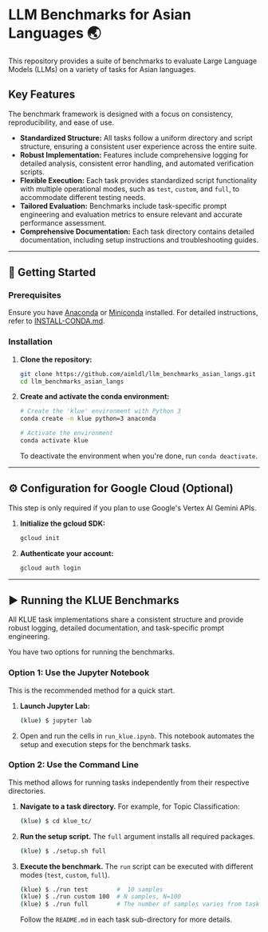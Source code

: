 # LLM Benchmarks for Asian Languages 🌏

This repository provides a suite of benchmarks to evaluate Large Language Models (LLMs) on a variety of tasks for Asian languages.

## Key Features

The benchmark framework is designed with a focus on consistency, reproducibility, and ease of use.

* **Standardized Structure:** All tasks follow a uniform directory and script structure, ensuring a consistent user experience across the entire suite.
* **Robust Implementation:** Features include comprehensive logging for detailed analysis, consistent error handling, and automated verification scripts.
* **Flexible Execution:** Each task provides standardized script functionality with multiple operational modes, such as `test`, `custom`, and `full`, to accommodate different testing needs.
* **Tailored Evaluation:** Benchmarks include task-specific prompt engineering and evaluation metrics to ensure relevant and accurate performance assessment.
* **Comprehensive Documentation:** Each task directory contains detailed documentation, including setup instructions and troubleshooting guides.

---

## 🚀 Getting Started

### Prerequisites

Ensure you have [Anaconda](https://www.anaconda.com/download) or [Miniconda](https://docs.conda.io/en/latest/miniconda.html) installed. For detailed instructions, refer to [INSTALL-CONDA.md](INSTALL-CONDA.md).

### Installation

1.  **Clone the repository:**
    ```bash
    git clone https://github.com/aimldl/llm_benchmarks_asian_langs.git
    cd llm_benchmarks_asian_langs
    ```
3.  **Create and activate the conda environment:**
    ```bash
    # Create the 'klue' environment with Python 3
    conda create -n klue python=3 anaconda

    # Activate the environment
    conda activate klue
    ```
    To deactivate the environment when you're done, run `conda deactivate`.

---

## ⚙️ Configuration for Google Cloud (Optional)

This step is only required if you plan to use Google's Vertex AI Gemini APIs.

1.  **Initialize the gcloud SDK:**
    ```bash
    gcloud init
    ```
2.  **Authenticate your account:**
    ```bash
    gcloud auth login
    ```

---

## ▶️ Running the KLUE Benchmarks

All KLUE task implementations share a consistent structure and provide robust logging, detailed documentation, and task-specific prompt engineering.

You have two options for running the benchmarks.

### Option 1: Use the Jupyter Notebook

This is the recommended method for a quick start.

1.  **Launch Jupyter Lab:**
    ```bash
    (klue) $ jupyter lab
    ```
2.  Open and run the cells in `run_klue.ipynb`. This notebook automates the setup and execution steps for the benchmark tasks.

### Option 2: Use the Command Line

This method allows for running tasks independently from their respective directories.

1.  **Navigate to a task directory.** For example, for Topic Classification:
    ```bash
    (klue) $ cd klue_tc/
    ```
2.  **Run the setup script.** The `full` argument installs all required packages.
    ```bash
    (klue) $ ./setup.sh full
    ```
3.  **Execute the benchmark.** The `run` script can be executed with different modes (`test`, `custom`, `full`).
    ```bash
    (klue) $ ./run test        #  10 samples
    (klue) $ ./run custom 100  # N samples, N=100
    (klue) $ ./run full        # The number of samples varies from task to task
    ```
    Follow the `README.md` in each task sub-directory for more details.
